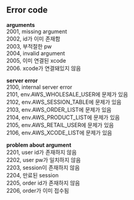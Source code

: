 ## Error code
**arguments**  
2001, missing argument  
2002, id가 이미 존재함  
2003, 부적절한 pw  
2004, invalid argument  
2005, 이미 연결된 xcode  
2006. xcode가 연결돼있지 않음

**server error**  
2100, internal server error  
2101, env.AWS_WHOLESALE_USER에 문제가 있음  
2102, env.AWS_SESSION_TABLE에 문제가 있음  
2103, env.AWS_ORDER_LIST에 문제가 있음  
2104, env.AWS_PRODUCT_LIST에 문제가 있음  
2105, env.AWS_RETAIL_USER에 문제가 있음  
2106, env.AWS_XCODE_LIST에 문제가 있음

**problem about argument**  
2201, user id가 존재하지 않음  
2202, user pw가 일치하지 않음  
2203, session이 존재하지 않음  
2204, 만료된 session  
2205, order id가 존재하지 않음  
2206, order가 이미 접수됨  